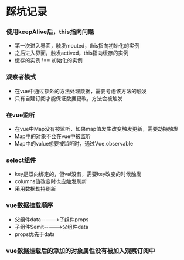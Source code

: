 # 踩坑记录

### 使用keepAlive后，this指向问题
* 第一次进入界面，触发mouted，this指向初始化的实例
* 之后进入界面，触发actived，this指向缓存的实例
* 缓存的实例 !== 初始化的实例

### 观察者模式
* 在vue中通过额外的方法处理数据，需要考虑该方法的触发
* 只有自建订阅才能保证数据更改，方法会被触发

### 在vue监听
* 在vue中Map没有被监听，如果map值发生改变触发更新，需要劫持触发
* Map中的对象不会在vue中被监听
* Map中的value想要被监听时，通过Vue.observable

### select组件
* key是双向绑定的，但val没有，需要key改变的时候触发
* columns值改变时也应触发刷新
* 采用数据劫持刷新

### vue数据挂载顺序
* 父组件data----->子组件props
* 子组件$emit----->父组件data
* props优先于data

### vue数据挂载后的添加的对象属性没有被加入观察订阅中